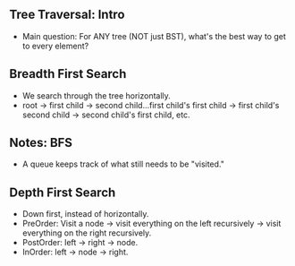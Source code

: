## Tree Traversal: Intro
- Main question: For ANY tree (NOT just BST), what's the best way to get to every element?

## Breadth First Search
- We search through the tree horizontally. 
- root -> first child -> second child...first child's first child -> first child's second child -> second child's first child, etc. 

## Notes: BFS
- A queue keeps track of what still needs to be "visited."

## Depth First Search
- Down first, instead of horizontally. 
- PreOrder: Visit a node -> visit everything on the left recursively -> visit everything on the right recursively. 
- PostOrder: left -> right -> node. 
- InOrder: left -> node -> right.

